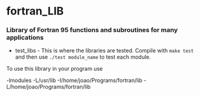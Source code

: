fortran_LIB
===========

### Library of Fortran 95 functions and subroutines for many applications

* test_libs - 
This is where the libraries are tested. Compile with
`make test`
and then use
`./test module_name`
to test each module.


To use this library in your program use

-lmodules -L/usr/lib -I/home/joao/Programs/fortran/lib -L/home/joao/Programs/fortran/lib
